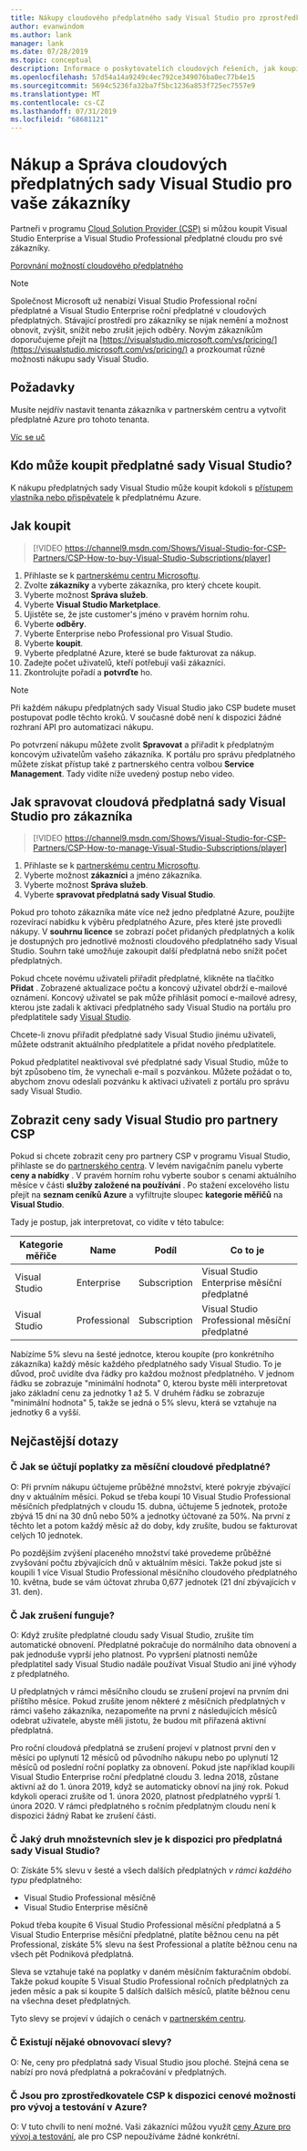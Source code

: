```yaml
---
title: Nákupy cloudového předplatného sady Visual Studio pro zprostředkovatele CSP
author: evanwindom
ms.author: lank
manager: lank
ms.date: 07/28/2019
ms.topic: conceptual
description: Informace o poskytovatelích cloudových řešeních, jak koupit a spravovat cloudová předplatná sady Visual Studio pro vaše zákazníky.
ms.openlocfilehash: 57d54a14a9249c4ec792ce349076ba0ec77b4e15
ms.sourcegitcommit: 5694c5236fa32ba7f5bc1236a853f725ec7557e9
ms.translationtype: MT
ms.contentlocale: cs-CZ
ms.lasthandoff: 07/31/2019
ms.locfileid: "68681121"
---
```

# <a name="buy-and-manage-visual-studio-cloud-subscriptions-for-your-customers"></a>Nákup a Správa cloudových předplatných sady Visual Studio pro vaše zákazníky
Partneři v programu [Cloud Solution Provider (CSP)](https://partner.microsoft.com/cloud-solution-provider) si můžou koupit Visual Studio Enterprise a Visual Studio Professional předplatné cloudu pro své zákazníky.

[Porovnání možností cloudového předplatného](https://visualstudio.microsoft.com/vs/pricing)

> [!NOTE]
> Společnost Microsoft už nenabízí Visual Studio Professional roční předplatné a Visual Studio Enterprise roční předplatné v cloudových předplatných. Stávající prostředí pro zákazníky se nijak nemění a možnost obnovit, zvýšit, snížit nebo zrušit jejich odběry. Novým zákazníkům doporučujeme přejít na [https://visualstudio.microsoft.com/vs/pricing/](https://visualstudio.microsoft.com/vs/pricing/) a prozkoumat různé možnosti nákupu sady Visual Studio.

## <a name="prerequisites"></a>Požadavky
Musíte nejdřív nastavit tenanta zákazníka v partnerském centru a vytvořit předplatné Azure pro tohoto tenanta.

[Víc se uč](/azure/devops/organizations/billing/csp/set-up-csp-customer)

## <a name="who-can-buy-visual-studio-subscriptions"></a>Kdo může koupit předplatné sady Visual Studio?
K nákupu předplatných sady Visual Studio může koupit kdokoli s [přístupem vlastníka nebo přispěvatele](https://na01.safelinks.protection.outlook.com/?url=https%3A%2F%2Fdocs.microsoft.com%2Fen-us%2Fvsts%2Forganizations%2Fbilling%2Fadd-backup-billing-managers%3Fview%3Dvsts%2520%2520sa&data=02%7C01%7C%7Cb9e717e8abff47b0cd7e08d618edd860%7C72f988bf86f141af91ab2d7cd011db47%7C1%7C0%7C636723807145220358&sdata=aIaamEXHhx94KCYVY%2FFibqFzNBEqKPntpql867xAMgU%3D&reserved=0) k předplatnému Azure.

## <a name="how-to-buy"></a>Jak koupit
> [!VIDEO https://channel9.msdn.com/Shows/Visual-Studio-for-CSP-Partners/CSP-How-to-buy-Visual-Studio-Subscriptions/player]

1. Přihlaste se k [partnerskému centru Microsoftu](https://partnercenter.microsoft.com).
0. Zvolte **zákazníky** a vyberte zákazníka, pro který chcete koupit.
0. Vyberte možnost **Správa služeb**.
0. Vyberte **Visual Studio Marketplace**.
0. Ujistěte se, že jste customer's jméno v pravém horním rohu.
0. Vyberte **odběry**.
0. Vyberte Enterprise nebo Professional pro Visual Studio.
0. Vyberte **koupit**.
0. Vyberte předplatné Azure, které se bude fakturovat za nákup.
0. Zadejte počet uživatelů, kteří potřebují vaši zákazníci.
0. Zkontrolujte pořadí a **potvrďte** ho.

>[!NOTE]
> Při každém nákupu předplatných sady Visual Studio jako CSP budete muset postupovat podle těchto kroků. V současné době není k dispozici žádné rozhraní API pro automatizaci nákupu.

Po potvrzení nákupu můžete zvolit **Spravovat** a přiřadit k předplatným koncovým uživatelům vašeho zákazníka.  K portálu pro správu předplatného můžete získat přístup také z partnerského centra volbou **Service Management**.  Tady vidíte níže uvedený postup nebo video.

## <a name="how-to-manage-visual-studio-cloud-subscriptions-for-your-customer"></a>Jak spravovat cloudová předplatná sady Visual Studio pro zákazníka
> [!VIDEO https://channel9.msdn.com/Shows/Visual-Studio-for-CSP-Partners/CSP-How-to-manage-Visual-Studio-Subscriptions/player]

1. Přihlaste se k [partnerskému centru Microsoftu](https://partnercenter.microsoft.com).
0. Vyberte možnost **zákazníci** a jméno zákazníka.
0. Vyberte možnost **Správa služeb**.
0. Vyberte **spravovat předplatná sady Visual Studio**.

Pokud pro tohoto zákazníka máte více než jedno předplatné Azure, použijte rozevírací nabídku k výběru předplatného Azure, přes které jste provedli nákupy.  V **souhrnu licence** se zobrazí počet přidaných předplatných a kolik je dostupných pro jednotlivé možnosti cloudového předplatného sady Visual Studio.  Souhrn také umožňuje zakoupit další předplatná nebo snížit počet předplatných.

Pokud chcete novému uživateli přiřadit předplatné, klikněte na tlačítko **Přidat** .  Zobrazené aktualizace počtu a koncový uživatel obdrží e-mailové oznámení. Koncový uživatel se pak může přihlásit pomocí e-mailové adresy, kterou jste zadali k aktivaci předplatného sady Visual Studio na portálu pro předplatitele sady [Visual Studio](https://my.visualstudio.com?wt.mc_id=o~msft~docs).

Chcete-li znovu přiřadit předplatné sady Visual Studio jinému uživateli, můžete odstranit aktuálního předplatitele a přidat nového předplatitele.

Pokud předplatitel neaktivoval své předplatné sady Visual Studio, může to být způsobeno tím, že vynechali e-mail s pozvánkou.  Můžete požádat o to, abychom znovu odeslali pozvánku k aktivaci uživateli z portálu pro správu sady Visual Studio.

## <a name="view-visual-studio-pricing-for-csp-partners"></a>Zobrazit ceny sady Visual Studio pro partnery CSP
Pokud si chcete zobrazit ceny pro partnery CSP v programu Visual Studio, přihlaste se do [partnerského centra](https://partnercenter.microsoft.com).  V levém navigačním panelu vyberte **ceny a nabídky** .  V pravém horním rohu vyberte soubor s cenami aktuálního měsíce v části **služby založené na používání** . Po stažení excelového listu přejít na **seznam ceníků Azure** a vyfiltrujte sloupec **kategorie měřičů** na **Visual Studio**.

Tady je postup, jak interpretovat, co vidíte v této tabulce:

| Kategorie měřiče    |   Name                 |  Podíl                                |           Co to je                          |
|-------------------|------------------------|---------------------------------------|-------------------------------------------------|
| Visual Studio     | Enterprise             |  Subscription                         | Visual Studio Enterprise měsíční předplatné   |
| Visual Studio     | Professional           |  Subscription                         | Visual Studio Professional měsíční předplatné |

Nabízíme 5% slevu na šesté jednotce, kterou koupíte (pro konkrétního zákazníka) každý měsíc každého předplatného sady Visual Studio. To je důvod, proč uvidíte dva řádky pro každou možnost předplatného. V jednom řádku se zobrazuje "minimální hodnota" 0, kterou byste měli interpretovat jako základní cenu za jednotky 1 až 5. V druhém řádku se zobrazuje "minimální hodnota" 5, takže se jedná o 5% slevu, která se vztahuje na jednotky 6 a vyšší.

## <a name="frequently-asked-questions"></a>Nejčastější dotazy
### <a name="q-how-are-monthly-cloud-subscription-charges-processed"></a>Č Jak se účtují poplatky za **měsíční** cloudové předplatné?
O: Při prvním nákupu účtujeme průběžné množství, které pokryje zbývající dny v aktuálním měsíci. Pokud se třeba koupí 10 Visual Studio Professional měsíčních předplatných v cloudu 15. dubna, účtujeme 5 jednotek, protože zbývá 15 dní na 30 dnů nebo 50% a jednotky účtované za 50%. Na první z těchto let a potom každý měsíc až do doby, kdy zrušíte, budou se fakturovat celých 10 jednotek.

Po pozdějším zvýšení placeného množství také provedeme průběžné zvyšování počtu zbývajících dnů v aktuálním měsíci. Takže pokud jste si koupili 1 více Visual Studio Professional měsíčního cloudového předplatného 10. května, bude se vám účtovat zhruba 0,677 jednotek (21 dní zbývajících v 31. den).

### <a name="q-how-do-cancellations-work"></a>Č Jak zrušení funguje?
O: Když zrušíte předplatné cloudu sady Visual Studio, zrušíte tím automatické obnovení. Předplatné pokračuje do normálního data obnovení a pak jednoduše vyprší jeho platnost. Po vypršení platnosti nemůže předplatitel sady Visual Studio nadále používat Visual Studio ani jiné výhody z předplatného.

U předplatných v rámci měsíčního cloudu se zrušení projeví na prvním dni příštího měsíce. Pokud zrušíte jenom některé z měsíčních předplatných v rámci vašeho zákazníka, nezapomeňte na první z následujících měsíců odebrat uživatele, abyste měli jistotu, že budou mít přiřazená aktivní předplatná.

Pro roční cloudová předplatná se zrušení projeví v platnost první den v měsíci po uplynutí 12 měsíců od původního nákupu nebo po uplynutí 12 měsíců od poslední roční poplatky za obnovení. Pokud jste například koupili Visual Studio Enterprise roční předplatné cloudu 3. ledna 2018, zůstane aktivní až do 1. února 2019, když se automaticky obnoví na jiný rok. Pokud kdykoli operaci zrušíte od 1. února 2020, platnost předplatného vyprší 1. února 2020. V rámci předplatného s ročním předplatným cloudu není k dispozici žádný Rabat ke zrušení části.

### <a name="q-what-kind-of-volume-discounts-are-available-for-visual-studio-subscriptions"></a>Č Jaký druh množstevních slev je k dispozici pro předplatná sady Visual Studio?
O:  Získáte 5% slevu v šesté a všech dalších předplatných *v rámci každého typu* předplatného:
- Visual Studio Professional měsíčně
- Visual Studio Enterprise měsíčně

Pokud třeba koupíte 6 Visual Studio Professional měsíční předplatná a 5 Visual Studio Enterprise měsíční předplatné, platíte běžnou cenu na pět Professional, získáte 5% slevu na šest Professional a platíte běžnou cenu na všech pět Podniková předplatná.

Sleva se vztahuje také na poplatky v daném měsíčním fakturačním období. Takže pokud koupíte 5 Visual Studio Professional ročních předplatných za jeden měsíc a pak si koupíte 5 dalších dalších měsíců, platíte běžnou cenu na všechna deset předplatných.

Tyto slevy se projeví v údajích o cenách v [partnerském centru](https://partnercenter.microsoft.com).

### <a name="q-are-there-renewal-discounts"></a>Č Existují nějaké obnovovací slevy?
O:  Ne, ceny pro předplatná sady Visual Studio jsou ploché. Stejná cena se nabízí pro nová předplatná a pokračování v předplatných.

### <a name="q-are-there-azure-devtest-pricing-options-for-csps"></a>Č Jsou pro zprostředkovatele CSP k dispozici cenové možnosti pro vývoj a testování v Azure?
O: V tuto chvíli to není možné. Vaši zákazníci můžou využít [ceny Azure pro vývoj a testování](https://aka.ms/azuredevtestpricing), ale pro CSP nepoužíváme žádné konkrétní.

